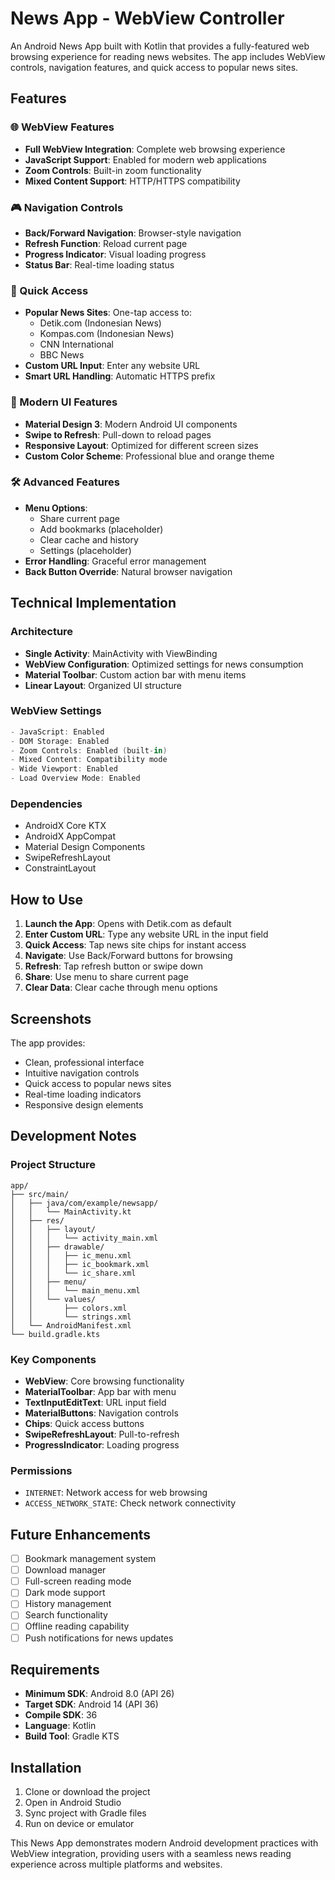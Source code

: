 # News App - WebView Controller

An Android News App built with Kotlin that provides a fully-featured web browsing experience for reading news websites. The app includes WebView controls, navigation features, and quick access to popular news sites.

## Features

### 🌐 WebView Features
- **Full WebView Integration**: Complete web browsing experience
- **JavaScript Support**: Enabled for modern web applications
- **Zoom Controls**: Built-in zoom functionality
- **Mixed Content Support**: HTTP/HTTPS compatibility

### 🎮 Navigation Controls
- **Back/Forward Navigation**: Browser-style navigation
- **Refresh Function**: Reload current page
- **Progress Indicator**: Visual loading progress
- **Status Bar**: Real-time loading status

### 🚀 Quick Access
- **Popular News Sites**: One-tap access to:
  - Detik.com (Indonesian News)
  - Kompas.com (Indonesian News)
  - CNN International
  - BBC News
- **Custom URL Input**: Enter any website URL
- **Smart URL Handling**: Automatic HTTPS prefix

### 📱 Modern UI Features
- **Material Design 3**: Modern Android UI components
- **Swipe to Refresh**: Pull-down to reload pages
- **Responsive Layout**: Optimized for different screen sizes
- **Custom Color Scheme**: Professional blue and orange theme

### 🛠️ Advanced Features
- **Menu Options**:
  - Share current page
  - Add bookmarks (placeholder)
  - Clear cache and history
  - Settings (placeholder)
- **Error Handling**: Graceful error management
- **Back Button Override**: Natural browser navigation

## Technical Implementation

### Architecture
- **Single Activity**: MainActivity with ViewBinding
- **WebView Configuration**: Optimized settings for news consumption
- **Material Toolbar**: Custom action bar with menu items
- **Linear Layout**: Organized UI structure

### WebView Settings
```kotlin
- JavaScript: Enabled
- DOM Storage: Enabled
- Zoom Controls: Enabled (built-in)
- Mixed Content: Compatibility mode
- Wide Viewport: Enabled
- Load Overview Mode: Enabled
```

### Dependencies
- AndroidX Core KTX
- AndroidX AppCompat
- Material Design Components
- SwipeRefreshLayout
- ConstraintLayout

## How to Use

1. **Launch the App**: Opens with Detik.com as default
2. **Enter Custom URL**: Type any website URL in the input field
3. **Quick Access**: Tap news site chips for instant access
4. **Navigate**: Use Back/Forward buttons for browsing
5. **Refresh**: Tap refresh button or swipe down
6. **Share**: Use menu to share current page
7. **Clear Data**: Clear cache through menu options

## Screenshots

The app provides:
- Clean, professional interface
- Intuitive navigation controls  
- Quick access to popular news sites
- Real-time loading indicators
- Responsive design elements

## Development Notes

### Project Structure
```
app/
├── src/main/
│   ├── java/com/example/newsapp/
│   │   └── MainActivity.kt
│   ├── res/
│   │   ├── layout/
│   │   │   └── activity_main.xml
│   │   ├── drawable/
│   │   │   ├── ic_menu.xml
│   │   │   ├── ic_bookmark.xml
│   │   │   └── ic_share.xml
│   │   ├── menu/
│   │   │   └── main_menu.xml
│   │   └── values/
│   │       ├── colors.xml
│   │       └── strings.xml
│   └── AndroidManifest.xml
└── build.gradle.kts
```

### Key Components
- **WebView**: Core browsing functionality
- **MaterialToolbar**: App bar with menu
- **TextInputEditText**: URL input field
- **MaterialButtons**: Navigation controls
- **Chips**: Quick access buttons
- **SwipeRefreshLayout**: Pull-to-refresh
- **ProgressIndicator**: Loading progress

### Permissions
- `INTERNET`: Network access for web browsing
- `ACCESS_NETWORK_STATE`: Check network connectivity

## Future Enhancements

- [ ] Bookmark management system
- [ ] Download manager
- [ ] Full-screen reading mode
- [ ] Dark mode support
- [ ] History management
- [ ] Search functionality
- [ ] Offline reading capability
- [ ] Push notifications for news updates

## Requirements

- **Minimum SDK**: Android 8.0 (API 26)
- **Target SDK**: Android 14 (API 36)
- **Compile SDK**: 36
- **Language**: Kotlin
- **Build Tool**: Gradle KTS

## Installation

1. Clone or download the project
2. Open in Android Studio
3. Sync project with Gradle files
4. Run on device or emulator

This News App demonstrates modern Android development practices with WebView integration, providing users with a seamless news reading experience across multiple platforms and websites.